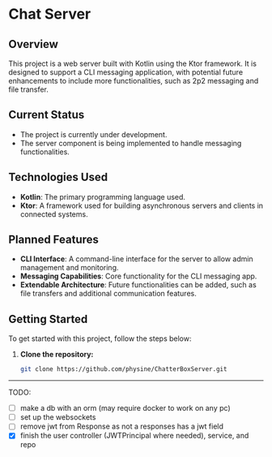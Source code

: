 # Chat Server

## Overview
This project is a web server built with Kotlin using the Ktor framework. It is designed to support a CLI messaging application, with potential future enhancements to include more functionalities, such as 2p2 messaging and file transfer. 

## Current Status
- The project is currently under development.
- The server component is being implemented to handle messaging functionalities.

## Technologies Used
- **Kotlin**: The primary programming language used.
- **Ktor**: A framework used for building asynchronous servers and clients in connected systems.

## Planned Features
- **CLI Interface**: A command-line interface for the server to allow admin management and monitoring.
- **Messaging Capabilities**: Core functionality for the CLI messaging app.
- **Extendable Architecture**: Future functionalities can be added, such as file transfers and additional communication features.

## Getting Started
To get started with this project, follow the steps below:

1. **Clone the repository:**
   ```bash
   git clone https://github.com/physine/ChatterBoxServer.git
   
***

TODO:
- [ ] make a db with an orm (may require docker to work on any pc)
- [ ] set up the websockets
- [ ] remove jwt from Response as not a responses has a jwt field
- [x] finish the user controller (JWTPrincipal where needed), service, and repo